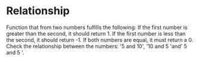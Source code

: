 # Relationship
Function that from two numbers fulfills the following:  If the first number is greater than the second, it should return 1. If the first number is less than the second, it should return -1. If both numbers are equal, it must return a 0. Check the relationship between the numbers: '5 and 10', '10 and 5 'and' 5 and 5 '.
